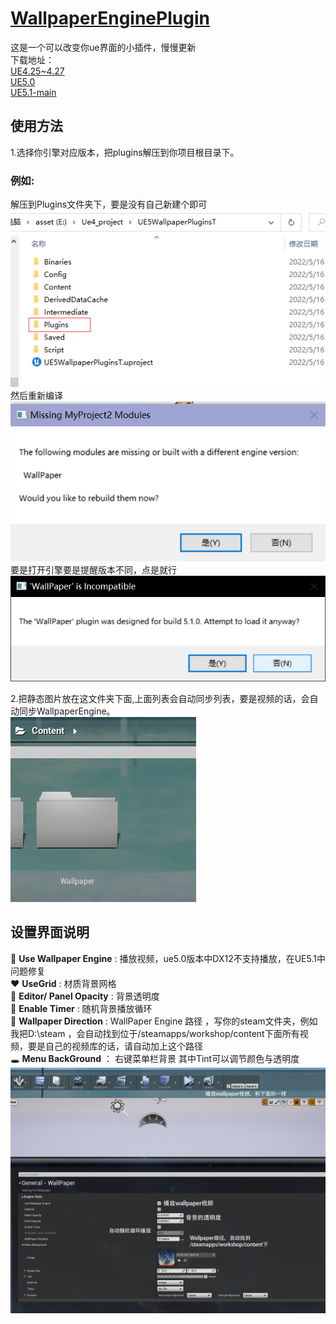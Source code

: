 
# [WallpaperEnginePlugin](https://https://github.com/natsupora/WallpaperEnginePlugin)

这是一个可以改变你ue界面的小插件，慢慢更新 \
下载地址：\
[UE4.25~4.27](https://github.com/Natsuneko3/WallpaperEnginePlugin/blob/main/Package/Ue4.27Plugins.zip) \
[UE5.0](https://github.com/Natsuneko3/WallpaperEnginePlugin/blob/main/Package/Ue5Plugins.zip) \
[UE5.1-main](https://github.com/Natsuneko3/WallpaperEnginePlugin/blob/main/Package/UE5.1Plugins.zip) 

## 使用方法

1.选择你引擎对应版本，把plugins解压到你项目根目录下。
### 例如: 
解压到Plugins文件夹下，要是没有自己新建个即可
<img src="./assets/%E5%9B%BE%E7%89%871.png"> 
然后重新编译
<img src="./assets/%E5%9B%BE%E7%89%876.png" > 
要是打开引擎要是提醒版本不同，点是就行 
<img src="./assets/%E5%9B%BE%E7%89%872.png" > 

2.把静态图片放在这文件夹下面,上面列表会自动同步列表，要是视频的话，会自动同步WallpaperEngine。 \
<img src="./assets/%E5%9B%BE%E7%89%873.png">

## 设置界面说明
:blue_heart: **Use Wallpaper Engine** : 播放视频，ue5.0版本中DX12不支持播放，在UE5.1中问题修复 \
:heart: **UseGrid** : 材质背景网格 \
:yellow_heart: **Editor/ Panel Opacity** : 背景透明度 \
:green_heart: **Enable Timer** : 随机背景播放循环 \
:purple_heart: **Wallpaper Direction** : WallPaper Engine 路径 ，写你的steam文件夹，例如我把D:\steam ，会自动找到位于/steamapps/workshop/content下面所有视频，要是自己的视频库的话，请自动加上这个路径 \
:hole: **Menu BackGround** ： 右键菜单栏背景 其中Tint可以调节颜色与透明度
<img src="./assets/%E5%9B%BE%E7%89%875.png"> 
